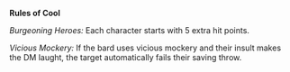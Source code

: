 **Rules of Cool**

*Burgeoning Heroes:* Each character starts with 5 extra hit points.

*Vicious Mockery:* If the bard uses vicious mockery and their insult makes the DM laught, the target automatically fails their saving throw.